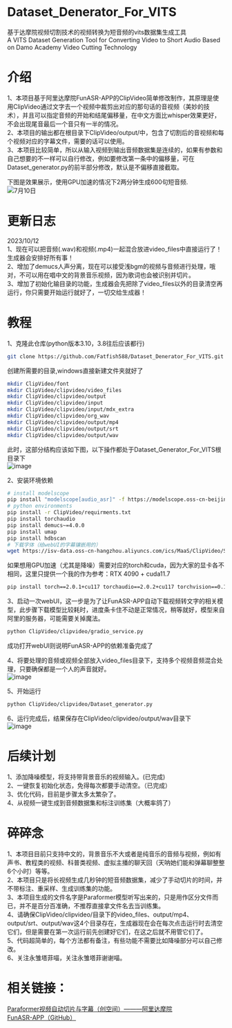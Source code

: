 # Dataset_Denerator_For_VITS
基于达摩院视频切割技术的视频转换为短音频的vits数据集生成工具   
A VITS Dataset Generation Tool for Converting Video to Short Audio Based on Damo Academy Video Cutting Technology  

# 介绍
1、本项目基于阿里达摩院FunASR-APP的ClipVideo简单修改制作，其原理是使用ClipVideo通过文字去一个视频中裁剪出对应的那句话的音视频（美妙的技术），并且可以指定音频的开始和结尾偏移量，在中文方面比whisper效果更好，不会出现尾音最后一个音只有一半的情况。  
2、本项目的输出都在根目录下ClipVideo/output/中，包含了切割后的音视频和每个视频对应的字幕文件，需要的话可以使用。  
3、本项目比较简单，所以从输入视频到输出音频数据集是连续的，如果有参数和自己想要的不一样可以自行修改，例如要修改第一条中的偏移量，可在Dataset_generator.py的前半部分修改，默认是不偏移直接截取。  
  
下图是效果展示，使用GPU加速的情况下2两分钟生成600句短音频.  
![7月10日](https://github.com/Fatfish588/Dataset_Generator_For_VITS/assets/59791439/00f57562-798a-4368-921c-6a6886f65d13)

# 更新日志
2023/10/12  
1、现在可以把音频(.wav)和视频(.mp4)一起混合放进video_files中直接运行了！生成器会安排好所有事！  
2、增加了demucs人声分离，现在可以接受浅bgm的视频与音频进行处理，哦对，不可以用在唱中文的背景音乐视频，因为歌词也会被识别并切片。  
3、增加了初始化输目录的功能，生成器会先把除了video_files以外的目录清空再运行，你只需要开始运行就好了，一切交给生成器！  

# 教程
1、克隆此仓库(python版本3.10，3.8往后应该都行)

```bash
git clone https://github.com/Fatfish588/Dataset_Denerator_For_VITS.git
```

创建所需要的目录,windows直接新建文件夹就好了
```bash
mkdir ClipVideo/font
mkdir ClipVideo/clipvideo/video_files
mkdir ClipVideo/clipvideo/output
mkdir ClipVideo/clipvideo/input
mkdir ClipVideo/clipvideo/input/mdx_extra
mkdir ClipVideo/clipvideo/org_wav
mkdir ClipVideo/clipvideo/output/mp4
mkdir ClipVideo/clipvideo/output/srt
mkdir ClipVideo/clipvideo/output/wav
```
此时，这部分结构应该如下图，以下操作都处于Dataset_Generator_For_VITS根目录下   
![image](https://github.com/Fatfish588/Dataset_Generator_For_VITS/assets/59791439/2c6ba932-4a9a-4c7f-902a-26cdfaa50c6b)
  


2、安装环境依赖
```bash
# install modelscope
pip install "modelscope[audio_asr]" -f https://modelscope.oss-cn-beijing.aliyuncs.com/releases/repo.html  
# python environments  
pip install -r ClipVideo/requirments.txt
pip install torchaudio 
pip install demucs~=4.0.0
pip install umap
pip install hdbscan  
# 下载字体（给webUI的字幕镶嵌用的）  
wget https://isv-data.oss-cn-hangzhou.aliyuncs.com/ics/MaaS/ClipVideo/STHeitiMedium.ttc -O ClipVideo/font/STHeitiMedium.ttc  
```    
如果想用GPU加速（尤其是降噪）需要对应的torch和cuda，因为大家的显卡各不相同，这里只提供一个我的作为参考：RTX 4090 + cuda11.7  
```bash
pip install torch==2.0.1+cu117 torchaudio==2.0.2+cu117 torchvision==0.15.2+cu117  --extra-index-url https://download.pytorch.org/whl/cu117
```
3、启动一次webUI，这一步是为了让FunASR-APP自动下载视频转文字的相关模型，此步骤下载模型比较耗时，进度条卡住不动是正常情况，稍等就好，模型来自阿里的服务器，可能需要关掉魔法。  

```bash
python ClipVideo/clipvideo/gradio_service.py
```  
成功打开webUI则说明FunASR-APP的依赖准备完成了  

4、将要处理的音频或视频全部放入video_files目录下，支持多个视频音频混合处理，只要确保都是一个人的声音就好。    
![image](https://github.com/Fatfish588/Dataset_Denerator_For_VITS/assets/59791439/a85784e4-b390-4c5c-b02d-c5cdf50d7e1c)

5、开始运行  

```bash
python ClipVideo/clipvideo/Dataset_generator.py 
```  
6、运行完成后，结果保存在ClipVideo/clipvideo/output/wav目录下  
![image](https://github.com/Fatfish588/Dataset_Generator_For_VITS/assets/59791439/ae24892e-7ab2-43ac-9485-46caf28b9df6)  


# 后续计划
1、添加降噪模型，将支持带背景音乐的视频输入。(已完成)  
2、一键恢复初始化状态，免得每次都要手动清空。（已完成）  
3、优化代码，目前是步骤太多太繁杂了。  
4、从视频一键生成到音频数据集和标注训练集（大概率鸽了）  
# 碎碎念
1、本项目目前只支持中文的，背景音乐不大或者是纯音乐的音频与视频，例如有声书、教程类的视频、科普类视频、虚拟主播的聊天回（天呐她们能和弹幕聊整整6个小时）等等。   
2、本项目只是将长视频生成几秒钟的短音频数据集，减少了手动切片的时间，并不带标注、重采样、生成训练集的功能。    
3、本项目生成的文件名字是Paraformer模型听写出来的，只是用作区分文件而已，并不是百分百准确，不推荐直接拿文件名去当训练集。    
4、请确保ClipVideo/clipvideo/目录下的video_files、output/mp4、output/srt、output/wav这4个目录存在，生成器现在会在每次点击运行时去清空它们，但是需要在第一次运行前先创建好它们，在这之后就不用管它们了。    
5、代码超简单的，每个方法都有备注，有些功能不需要比如降噪部分可以自己修改。    
6、关注永雏塔菲喵，关注永雏塔菲谢谢喵。    
# 相关链接：
[Paraformer视频自动切片与字幕（创空间）———阿里达摩院](https://modelscope.cn/studios/damo/funasr_app_clipvideo/summary)  
[FunASR-APP（GitHub）](https://github.com/alibaba-damo-academy/FunASR-APP)
